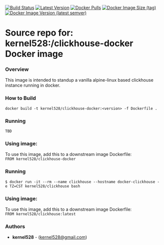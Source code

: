 [![Build Status](http://drone.kernelsanders.biz:8080/api/badges/kernel528/clickhouse-docker/status.svg?ref=refs/heads/3.21)](http://drone.kernelsanders.biz:8080/kernel528/clickhouse-docker)
[![Latest Version](https://img.shields.io/github/v/tag/kernel528/clickhouse-docker)](https://github.com/kernel528/clickhouse-docker/releases/latest)
[![Docker Pulls](https://img.shields.io/docker/pulls/kernel528/clickhouse)](https://hub.docker.com/r/kernel528/clickhouse)
[![Docker Image Size (tag)](https://img.shields.io/docker/image-size/kernel528/clickhouse)](https://hub.docker.com/r/kernel528/clickhouse/)
[![Docker Image Version (latest semver)](https://img.shields.io/docker/v/kernel528/clickhouse?sort=semver)](https://hub.docker.com/r/kernel528/clickhouse)

# Source repo for: kernel528:/clickhouse-docker Docker image

### Overview
This image is intended to standup a vanilla alpine-linux based clickhouse instance running in docker.

### How to Build
``docker build -t kernel528/clickhouse-docker:<version> -f Dockerfile .``

### Running
``TBD``

### Using image:
To use this image, add this to a downstream image Dockerfile:  
``FROM kernel528/clickhouse-docker``

### Running
``$ docker run -it --rm --name clickhouse --hostname docker-clickhouse -e TZ=CST kernel528/clickhouse bash``

### Using image:
To use this image, add this to a downstream image Dockerfile:  
``FROM kernel528/clickhouse:latest``


### Authors
* **kernel528** - (kernel528@gmail.com)
